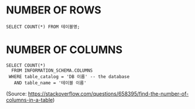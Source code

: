 # NUMBER OF ROWS
`SELECT COUNT(*) FROM 테이블명;`

# NUMBER OF COLUMNS
```
SELECT COUNT(*)
  FROM INFORMATION_SCHEMA.COLUMNS
 WHERE table_catalog = 'DB 이름' -- the database
   AND table_name = '테이블 이름'
```
(Source: https://stackoverflow.com/questions/658395/find-the-number-of-columns-in-a-table)
